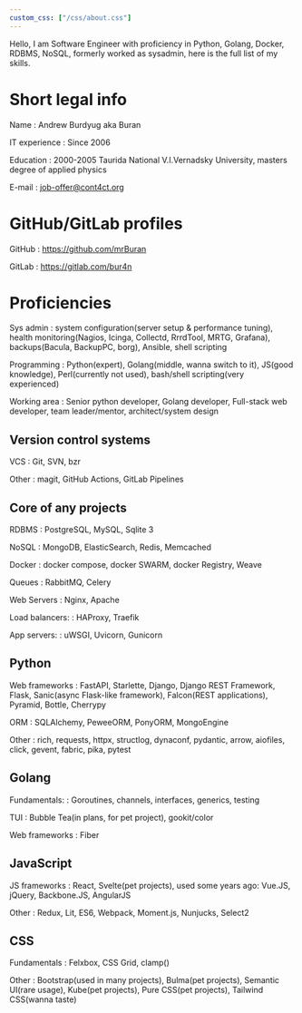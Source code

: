 ```yaml
---
custom_css: ["/css/about.css"]
---
```

Hello, I am Software Engineer with proficiency in Python, Golang, Docker, RDBMS, NoSQL, formerly worked as sysadmin, here is the full list of my skills.

# Short legal info

Name
: Andrew Burdyug aka Buran

IT experience
: Since 2006

Education
: 2000-2005 Taurida National V.I.Vernadsky University, masters degree of applied physics

E-mail
: job-offer@cont4ct.org

# GitHub/GitLab profiles

GitHub
: https://github.com/mrBuran

GitLab
: https://gitlab.com/bur4n

# Proficiencies

Sys admin
: system configuration(server setup & performance tuning), health monitoring(Nagios, Icinga, Collectd, RrrdTool, MRTG, Grafana), backups(Bacula, BackupPC, borg), Ansible, shell scripting

Programming
: Python(expert), Golang(middle, wanna switch to it), JS(good knowledge), Perl(currently not used), bash/shell scripting(very experienced)

Working area
: Senior python developer, Golang developer, Full-stack web developer, team leader/mentor, architect/system design

## Version control systems

VCS
: Git, SVN, bzr

Other
: magit, GitHub Actions, GitLab Pipelines

## Core of any projects

RDBMS
: PostgreSQL, MySQL, Sqlite 3

NoSQL
: MongoDB, ElasticSearch, Redis, Memcached

Docker
: docker compose, docker SWARM, docker Registry, Weave

Queues
: RabbitMQ, Celery

Web Servers
: Nginx, Apache

Load balancers:
: HAProxy, Traefik

App servers:
: uWSGI, Uvicorn, Gunicorn

## Python

Web frameworks
: FastAPI, Starlette, Django, Django REST Framework, Flask, Sanic(async Flask-like framework), Falcon(REST applications), Pyramid, Bottle, Cherrypy

ORM
: SQLAlchemy, PeweeORM, PonyORM, MongoEngine

Other
: rich, requests, httpx, structlog, dynaconf, pydantic, arrow, aiofiles, click, gevent, fabric, pika, pytest

## Golang

Fundamentals:
: Goroutines, channels, interfaces, generics, testing

TUI
: Bubble Tea(in plans, for pet project), gookit/color

Web frameworks
: Fiber

## JavaScript

JS frameworks
: React, Svelte(pet projects), used some years ago: Vue.JS, jQuery, Backbone.JS, AngularJS

Other
: Redux, Lit, ES6, Webpack, Moment.js, Nunjucks, Select2

## CSS

Fundamentals
: Felxbox, CSS Grid, clamp()

Other
: Bootstrap(used in many projects), Bulma(pet projects), Semantic UI(rare usage), Kube(pet projects), Pure CSS(pet projects), Tailwind CSS(wanna taste)
